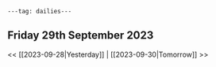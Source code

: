 ```
---tag: dailies---
```

## Friday 29th September 2023


<< [[2023-09-28|Yesterday]] | [[2023-09-30|Tomorrow]] >>





